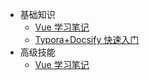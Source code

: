 - 基础知识
  - [Vue 学习笔记](/Vue/Vue学习笔记.md)
  - [Typora+Docsify 快速入门](/ProjectDocs/Typora+Docsify快速入门.md)
- 高级技能
  - [Vue 学习笔记](/Vue/Vue学习笔记.md)
